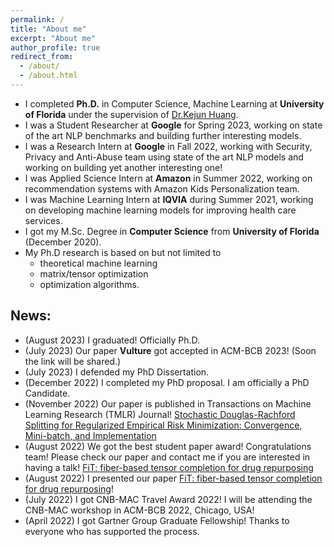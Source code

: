 ```yaml
---
permalink: /
title: "About me"
excerpt: "About me"
author_profile: true
redirect_from: 
  - /about/
  - /about.html
---
```

* I completed **Ph.D.** in Computer Science, Machine Learning at **University of Florida** under the supervision of [Dr.Kejun Huang](https://cise.ufl.edu/~kejun/).
* I was a Student Researcher at **Google** for Spring 2023, working on state of the art NLP benchmarks and building further interesting models. 
* I was a Research Intern at **Google** in Fall 2022, working with Security, Privacy and Anti-Abuse team using state of the art NLP models and working on building yet another interesting one!
* I was Applied Science Intern at **Amazon** in Summer 2022, working on recommendation systems with Amazon Kids Personalization team.
* I was Machine Learning Intern at **IQVIA** during Summer 2021, working on developing machine learning models for improving health care services. 
* I got my M.Sc. Degree in **Computer Science**  from **University of Florida** (December 2020).
* My Ph.D research is based on but not limited to 
  - theoretical machine learning
  - matrix/tensor optimization 
  - optimization algorithms.


## News:
* (August 2023) I graduated! Officially Ph.D.
* (July 2023) Our paper **Vulture** got accepted in ACM-BCB 2023! (Soon the link will be shared.)
* (July 2023) I defended my PhD Dissertation.
* (December 2022) I completed my PhD proposal. I am officially a PhD Candidate. 
* (November 2022) Our paper is published in Transactions on Machine Learning Research (TMLR) Journal! [Stochastic Douglas-Rachford Splitting
for Regularized Empirical Risk Minimization:
Convergence, Mini-batch, and Implementation](https://openreview.net/pdf?id=uvDD9rN6Zz)
* (August 2022) We got the best student paper award! Congratulations team! Please check our paper and contact me if you are interested in having a talk!
[FiT: fiber-based tensor completion for drug repurposing](https://dl.acm.org/doi/abs/10.1145/3535508.3545527)
* (August 2022) I presented our paper [FiT: fiber-based tensor completion for drug repurposing](https://dl.acm.org/doi/abs/10.1145/3535508.3545527)!
* (July 2022) I got CNB-MAC Travel Award 2022! I will be attending the CNB-MAC workshop in ACM-BCB 2022, Chicago, USA!
* (April 2022) I got Gartner Group Graduate Fellowship!  Thanks to everyone who has supported the process. 
